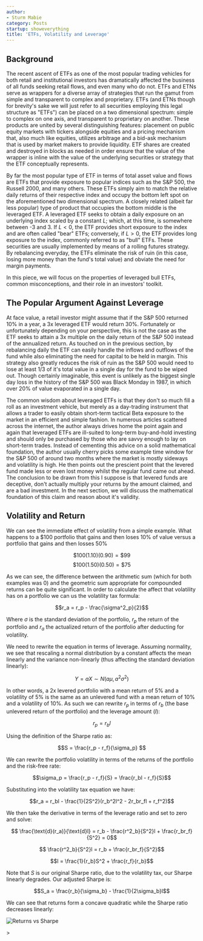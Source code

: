 ```yaml
---
author:
- Sturm Mabie
category: Posts
startup: showeverything
title: 'ETFs, Volatility and Leverage'
---
```


Background
----------

The recent ascent of ETFs as one of the most popular trading vehicles
for both retail and institutional investors has dramatically affected
the business of all funds seeking retail flows, and even many who do
not. ETFs and ETNs serve as wrappers for a diverse array of strategies
that run the gamut from simple and transparent to complex and
proprietary. ETFs (and ETNs though for brevity\'s sake we will just
refer to all securities employing this legal structure as \"ETFs\") can
be placed on a two dimensional spectrum: simple to complex on one axis,
and transparent to proprietary on another. These products are united by
several distinguishing features: placement on public equity markets with
tickers alongside equities and a pricing mechanism that, also much like
equities, utilizes arbitrage and a bid-ask mechanism that is used by
market makers to provide liquidity. ETF shares are created and destroyed
in blocks as needed in order ensure that the value of the wrapper is
inline with the value of the underlying securities or strategy that the
ETF conceptually represents.

By far the most popular type of ETF in terms of total asset value and
flows are ETFs that provide exposure to popular indices such as the S&P
500, the Russell 2000, and many others. These ETFs simply aim to match
the relative daily returns of their respective index and occupy the
bottom left spot on the aforementioned two dimensional spectrum. A
closely related (albeit far less popular) type of product that occupies
the bottom middle is the leveraged ETF. A leveraged ETF seeks to obtain
a daily exposure on an underlying index scaled by a constant $L$; which,
at this time, is somewhere between -3 and 3. If $L < 0$, the ETF
provides short exposure to the index and are often called \"bear\" ETFs;
conversely, if $L > 0$, the ETF provides long exposure to the index,
commonly referred to as \"bull\" ETFs. These securities are usually
implemented by means of a rolling futures strategy. By rebalancing
everyday, the ETFs eliminate the risk of ruin (in this case, losing more
money than the fund\'s total value) and obviate the need for margin
payments.

In this piece, we will focus on the properties of leveraged bull ETFs,
common misconceptions, and their role in an investors\' toolkit.

The Popular Argument Against Leverage
-------------------------------------

At face value, a retail investor might assume that if the S&P 500
returned 10% in a year, a 3x leveraged ETF would return 30%. Fortunately
or unfortunately depending on your perspective, this is not the case as
the ETF seeks to attain a 3x multiple on the daily return of the S&P 500
instead of the annualized return. As touched on in the previous section,
by rebalancing daily the ETF can easily handle the inflows and outflows
of the fund while also eliminating the need for capital to be held in
margin. This strategy also greatly reduces the risk of ruin as the S&P
500 would need to lose at least $1/3$ of it\'s total value in a single
day for the fund to be wiped out. Though certainly imaginable, this
event is unlikely as the biggest single day loss in the history of the
S&P 500 was Black Monday in 1987, in which over $20\%$ of value
evaporated in a single day.

The common wisdom about leveraged ETFs is that they don\'t so much fill
a roll as an investment vehicle, but merely as a day-trading instrument
that allows a trader to easily obtain short-term tactical Beta exposure
to the market in an efficient and simple fashion. In numerous articles
scattered across the internet, the author always drives home the point
again and again that leveraged ETFs are ill-suited to long-term
buy-and-hold investing and should only be purchased by those who are
savvy enough to lay on short-term trades. Instead of cementing this
advice on a solid mathematical foundation, the author usually cherry
picks some example time window for the S&P 500 of around two months
where the market is mostly sideways and volatility is high. He then
points out the prescient point that the levered fund made less or even
lost money whilst the regular fund came out ahead. The conclusion to be
drawn from this I suppose is that levered funds are deceptive, don\'t
actually multiply your returns by the amount claimed, and are a bad
investment. In the next section, we will discuss the mathematical
foundation of this claim and reason about it\'s validity.

Volatility and Return
---------------------

We can see the immediate effect of volatility from a simple example.
What happens to a \$100 portfolio that gains and then loses $10\%$ of
value versus a portfolio that gains and then losses $50\%$

$$\$100(1.10)(0.90) = \$99$$ $$\$100(1.50)(0.50) = \$75$$

As we can see, the difference between the arithmetic sum (which for both
examples was 0) and the geometric sum appropriate for compounded returns
can be quite significant. In order to calculate the affect that
volatility has on a portfolio we can us the volatility tax formula:

$$r_a = r_p - \frac{\sigma^2_p}{2}$$

Where $\sigma$ is the standard deviation of the portfolio, $r_p$ the
return of the portfolio and $r_a$ the actualized return of the portfolio
after deducting for volatility.

We need to rewrite the equation in terms of leverage. Assuming
normality, we see that rescaling a normal distribution by a constant
affects the mean linearly and the variance non-linearly (thus affecting
the standard deviation linearly):

$$ Y = aX \sim N(a\mu, a^2\sigma^2)$$

In other words, a 2x levered portfolio with a mean return of 5% and a
volatility of 5% is the same as an unlevered fund with a mean return of
10% and a volatility of 10%. As such we can rewrite $r_p$ in terms of
$r_b$ (the base unlevered return of the portfolio) and the leverage
amount ($l$):

$$r_p = r_bl$$

Using the definition of the Sharpe ratio as:

$$S = \frac{r_p - r_f}{\sigma_p} $$

We can rewrite the portfolio volatility in terms of the returns of the
portfolio and the risk-free rate:

$$\sigma_p = \frac{r_p - r_f}{S} = \frac{r_bl - r_f}{S}$$

Substituting into the volatility tax equation we have:

$$r_a = r_bl - \frac{1}{2S^2}(r_b^2l^2 - 2r_br_fl + r_f^2)$$

We then take the derivative in terms of the leverage ratio and set to
zero and solve:

$$ \frac{\text{d}(r_a)}{\text{d}l} = r_b - \frac{r^2_b}{S^2}l + \frac{r_br_f}{S^2} = 0$$

$$ \frac{r^2_b}{S^2}l = r_b + \frac{r_br_f}{S^2}$$

$$l = \frac{1}{r_b}S^2 + \frac{r_f}{r_b}$$

Note that $S$ is our original Sharpe ratio, due to the volatility tax,
our Sharpe linearly degrades. Our adjusted Sharpe is:

$$S_a = \frac{r_b}{\sigma_b} - \frac{1}{2\sigma_b}l$$

We can see that returns form a concave quadratic while the Sharpe ratio
decreases linearly:

![Returns vs Sharpe](~/learn/vol-1.svg)

\>
